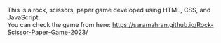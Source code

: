 This is a rock, scissors, paper game developed using HTML, CSS, and JavaScript.
<br>
You can check the game from here:
https://saramahran.github.io/Rock-Scissor-Paper-Game-2023/


